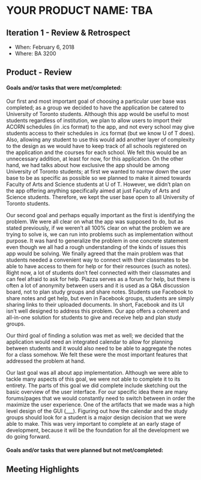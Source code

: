 # YOUR PRODUCT NAME: TBA

## Iteration 1 - Review & Retrospect

 * When: February 6, 2018
 * Where: BA 3200

## Product - Review

#### Goals and/or tasks that were met/completed:

Our first and most important goal of choosing a particular user base was completed; as a group we decided to have the application be catered to University of Toronto students. Although this app would be useful to most students regardless of institution, we plan to allow users to import their ACORN schedules (in .ics format) to the app, and not every school may give students access to their schedules in .ics format (but we know U of T does). Also, allowing any student to use this would add another layer of complexity to the design as we would have to keep track of all schools registered on the application and the courses for each school. We felt this would be an unnecessary addition, at least for now, for this application. On the other hand, we had talks about how exclusive the app should be among University of Toronto students; at first we wanted to narrow down the user base to be as specific as possible so we planned to make it aimed towards Faculty of Arts and Science students at U of T. However, we didn’t plan on the app offering anything specifically aimed at just Faculty of Arts and Science students. Therefore, we kept the user base open to all University of Toronto students.

Our second goal and perhaps equally important as the first is identifying the problem. We were all clear on what the app was supposed to do, but as stated previously, if we weren’t all 100% clear on what the problem we are trying to solve is, we can run into problems such as implementation without purpose. It was hard to generalize the problem in one concrete statement even though we all had a rough understanding of the kinds of issues this app would be solving. We finally agreed that the main problem was that students needed a convenient way to connect with their classmates to be able to have access to them for help or for their resources (such as notes). Right now, a lot of students don’t feel connected with their classmates and can feel afraid to ask for help. Piazza serves as a forum for help, but there is often a lot of anonymity between users and it is used as a Q&A discussion board, not to plan study groups and share notes. Students use Facebook to share notes and get help, but even in Facebook groups, students are simply sharing links to their uploaded documents. In short, Facebook and its UI isn’t well designed to address this problem. Our app offers a coherent and all-in-one solution for students to give and receive help and plan study groups.

Our third goal of finding a solution was met as well; we decided that the application would need an integrated calendar to allow for planning between students and it would also need to be able to aggregate the notes for a class somehow. We felt these were the most important features that addressed the problem at hand.

Our last goal was all about app implementation. Although we were able to tackle many aspects of this goal, we were not able to complete it to its entirety. The parts of this goal we did complete include sketching out the basic overview of the user interface. For our specific idea there are many forums/pages that we would constantly need to switch between in order the maximize the user experience. One of the artifacts that we made was a high level design of the GUI (___). Figuring out how the calendar and the study groups should look for a student is a major design decision that we were able to make. This was very important to complete at an early stage of development, because it will be the foundation for all the development we do going forward.

#### Goals and/or tasks that were planned but not met/completed:


## Meeting Highlights
